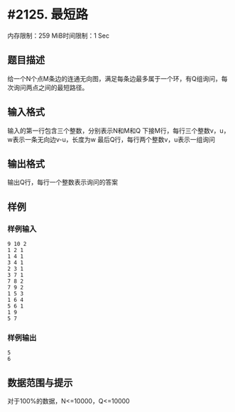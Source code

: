 # #2125. 最短路

内存限制：259 MiB时间限制：1 Sec

## 题目描述

给一个N个点M条边的连通无向图，满足每条边最多属于一个环，有Q组询问，每次询问两点之间的最短路径。

## 输入格式

输入的第一行包含三个整数，分别表示N和M和Q 下接M行，每行三个整数v，u，w表示一条无向边v-u，长度为w 最后Q行，每行两个整数v，u表示一组询问

## 输出格式

输出Q行，每行一个整数表示询问的答案

## 样例

### 样例输入

    
    9 10 2
    1 2 1
    1 4 1
    3 4 1
    2 3 1
    3 7 1
    7 8 2
    7 9 2
    1 5 3
    1 6 4
    5 6 1
    1 9
    5 7
    
    

### 样例输出

    
    5
    6
    
    

## 数据范围与提示

对于100%的数据，N<=10000，Q<=10000
